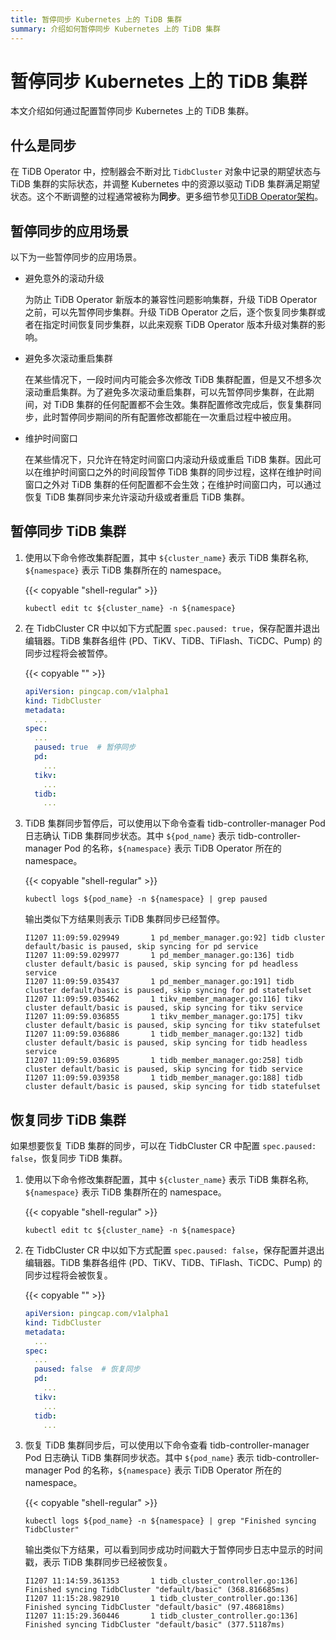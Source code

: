 ```yaml
---
title: 暂停同步 Kubernetes 上的 TiDB 集群
summary: 介绍如何暂停同步 Kubernetes 上的 TiDB 集群
---
```


# 暂停同步 Kubernetes 上的 TiDB 集群

本文介绍如何通过配置暂停同步 Kubernetes 上的 TiDB 集群。

## 什么是同步

在 TiDB Operator 中，控制器会不断对比 `TidbCluster` 对象中记录的期望状态与 TiDB 集群的实际状态，并调整 Kubernetes 中的资源以驱动 TiDB 集群满足期望状态。这个不断调整的过程通常被称为**同步**。更多细节参见[TiDB Operator架构](architecture.md)。

## 暂停同步的应用场景

以下为一些暂停同步的应用场景。

- 避免意外的滚动升级

    为防止 TiDB Operator 新版本的兼容性问题影响集群，升级 TiDB Operator 之前，可以先暂停同步集群。升级 TiDB Operator 之后，逐个恢复同步集群或者在指定时间恢复同步集群，以此来观察 TiDB Operator 版本升级对集群的影响。

- 避免多次滚动重启集群

    在某些情况下，一段时间内可能会多次修改 TiDB 集群配置，但是又不想多次滚动重启集群。为了避免多次滚动重启集群，可以先暂停同步集群，在此期间，对 TiDB 集群的任何配置都不会生效。集群配置修改完成后，恢复集群同步，此时暂停同步期间的所有配置修改都能在一次重启过程中被应用。

- 维护时间窗口

    在某些情况下，只允许在特定时间窗口内滚动升级或重启 TiDB 集群。因此可以在维护时间窗口之外的时间段暂停 TiDB 集群的同步过程，这样在维护时间窗口之外对 TiDB 集群的任何配置都不会生效；在维护时间窗口内，可以通过恢复 TiDB 集群同步来允许滚动升级或者重启 TiDB 集群。

## 暂停同步 TiDB 集群

1. 使用以下命令修改集群配置，其中 `${cluster_name}` 表示 TiDB 集群名称, `${namespace}` 表示 TiDB 集群所在的 namespace。

    {{< copyable "shell-regular" >}}
    
    ```shell
    kubectl edit tc ${cluster_name} -n ${namespace}
    ```

2. 在 TidbCluster CR 中以如下方式配置 `spec.paused: true`，保存配置并退出编辑器。TiDB 集群各组件 (PD、TiKV、TiDB、TiFlash、TiCDC、Pump) 的同步过程将会被暂停。

    {{< copyable "" >}}
    
    ```yaml
    apiVersion: pingcap.com/v1alpha1
    kind: TidbCluster
    metadata:
      ...
    spec:
      ...
      paused: true  # 暂停同步
      pd:
        ...
      tikv:
        ...
      tidb:
        ...
    ```

3. TiDB 集群同步暂停后，可以使用以下命令查看 tidb-controller-manager Pod 日志确认 TiDB 集群同步状态。其中 `${pod_name}` 表示 tidb-controller-manager Pod 的名称，`${namespace}` 表示 TiDB Operator 所在的 namespace。

    {{< copyable "shell-regular" >}}
    
    ```shell
    kubectl logs ${pod_name} -n ${namespace} | grep paused
    ```

    输出类似下方结果则表示 TiDB 集群同步已经暂停。
    
    ```
    I1207 11:09:59.029949       1 pd_member_manager.go:92] tidb cluster default/basic is paused, skip syncing for pd service
    I1207 11:09:59.029977       1 pd_member_manager.go:136] tidb cluster default/basic is paused, skip syncing for pd headless service
    I1207 11:09:59.035437       1 pd_member_manager.go:191] tidb cluster default/basic is paused, skip syncing for pd statefulset
    I1207 11:09:59.035462       1 tikv_member_manager.go:116] tikv cluster default/basic is paused, skip syncing for tikv service
    I1207 11:09:59.036855       1 tikv_member_manager.go:175] tikv cluster default/basic is paused, skip syncing for tikv statefulset
    I1207 11:09:59.036886       1 tidb_member_manager.go:132] tidb cluster default/basic is paused, skip syncing for tidb headless service
    I1207 11:09:59.036895       1 tidb_member_manager.go:258] tidb cluster default/basic is paused, skip syncing for tidb service
    I1207 11:09:59.039358       1 tidb_member_manager.go:188] tidb cluster default/basic is paused, skip syncing for tidb statefulset
    ```

## 恢复同步 TiDB 集群

如果想要恢复 TiDB 集群的同步，可以在 TidbCluster CR 中配置 `spec.paused: false`，恢复同步 TiDB 集群。

1. 使用以下命令修改集群配置，其中 `${cluster_name}` 表示 TiDB 集群名称, `${namespace}` 表示 TiDB 集群所在的 namespace。

    {{< copyable "shell-regular" >}}
    
    ```shell
    kubectl edit tc ${cluster_name} -n ${namespace}
    ```

2. 在 TidbCluster CR 中以如下方式配置 `spec.paused: false`，保存配置并退出编辑器。TiDB 集群各组件 (PD、TiKV、TiDB、TiFlash、TiCDC、Pump) 的同步过程将会被恢复。

    {{< copyable "" >}}
    
    ```yaml
    apiVersion: pingcap.com/v1alpha1
    kind: TidbCluster
    metadata:
      ...
    spec:
      ...
      paused: false  # 恢复同步
      pd:
        ...
      tikv:
        ...
      tidb:
        ...
    ```

3. 恢复 TiDB 集群同步后，可以使用以下命令查看 tidb-controller-manager Pod 日志确认 TiDB 集群同步状态。其中 `${pod_name}` 表示 tidb-controller-manager Pod 的名称，`${namespace}` 表示 TiDB Operator 所在的 namespace。

    {{< copyable "shell-regular" >}}
    
    ```shell
    kubectl logs ${pod_name} -n ${namespace} | grep "Finished syncing TidbCluster"
    ```
    
    输出类似下方结果，可以看到同步成功时间戳大于暂停同步日志中显示的时间戳，表示 TiDB 集群同步已经被恢复。
    
    ```
    I1207 11:14:59.361353       1 tidb_cluster_controller.go:136] Finished syncing TidbCluster "default/basic" (368.816685ms)
    I1207 11:15:28.982910       1 tidb_cluster_controller.go:136] Finished syncing TidbCluster "default/basic" (97.486818ms)
    I1207 11:15:29.360446       1 tidb_cluster_controller.go:136] Finished syncing TidbCluster "default/basic" (377.51187ms)
    ```
